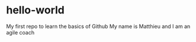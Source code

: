 # hello-world
My first repo to learn the basics of Github
My name is Matthieu and I am an agile coach
